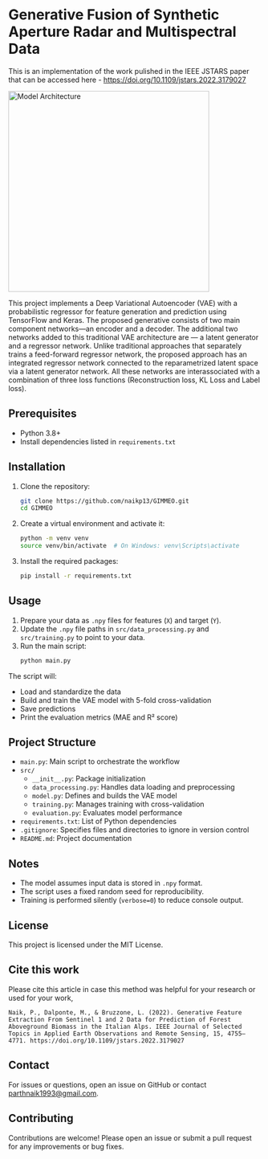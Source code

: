 # Generative Fusion of Synthetic Aperture Radar and Multispectral Data
This is an implementation of the work pulished in the IEEE JSTARS paper that can be accessed here - https://doi.org/10.1109/jstars.2022.3179027


<img src="https://github.com/naikp13/GIMMEO/tree/main/images/architecture.gif" alt="Model Architecture" width="400"/>

This project implements a Deep Variational Autoencoder (VAE) with a probabilistic regressor for feature generation and prediction using TensorFlow and Keras. The proposed generative consists of two main component networks—an encoder and a decoder. The additional two networks added to this traditional VAE architecture are — a latent generator and a regressor network. Unlike traditional approaches that separately trains a feed-forward regressor network, the proposed approach has an integrated regressor network connected to the reparametrized latent space via a latent generator network. All these networks are interassociated with a combination of three loss functions (Reconstruction loss, KL Loss and Label loss).
## Prerequisites

- Python 3.8+
- Install dependencies listed in `requirements.txt`

## Installation

1. Clone the repository:
   ```bash
   git clone https://github.com/naikp13/GIMMEO.git
   cd GIMMEO
   ```

2. Create a virtual environment and activate it:
   ```bash
   python -m venv venv
   source venv/bin/activate  # On Windows: venv\Scripts\activate
   ```

3. Install the required packages:
   ```bash
   pip install -r requirements.txt
   ```

## Usage

1. Prepare your data as `.npy` files for features (`X`) and target (`Y`).
2. Update the `.npy` file paths in `src/data_processing.py` and `src/training.py` to point to your data.
3. Run the main script:
   ```bash
   python main.py
   ```

The script will:
- Load and standardize the data
- Build and train the VAE model with 5-fold cross-validation
- Save predictions
- Print the evaluation metrics (MAE and R² score)

## Project Structure

- `main.py`: Main script to orchestrate the workflow
- `src/`
  - `__init__.py`: Package initialization
  - `data_processing.py`: Handles data loading and preprocessing
  - `model.py`: Defines and builds the VAE model
  - `training.py`: Manages training with cross-validation
  - `evaluation.py`: Evaluates model performance
- `requirements.txt`: List of Python dependencies
- `.gitignore`: Specifies files and directories to ignore in version control
- `README.md`: Project documentation

## Notes

- The model assumes input data is stored in `.npy` format.
- The script uses a fixed random seed for reproducibility.
- Training is performed silently (`verbose=0`) to reduce console output.

## License

This project is licensed under the MIT License.

## Cite this work

Please cite this article in case this method was helpful for your research or used for your work,

```Citation
Naik, P., Dalponte, M., & Bruzzone, L. (2022). Generative Feature Extraction From Sentinel 1 and 2 Data for Prediction of Forest Aboveground Biomass in the Italian Alps. IEEE Journal of Selected Topics in Applied Earth Observations and Remote Sensing, 15, 4755–4771. https://doi.org/10.1109/jstars.2022.3179027
```

## Contact

For issues or questions, open an issue on GitHub or contact [parthnaik1993@gmail.com](mailto:parthnaik1993@gmail.com).

## Contributing
Contributions are welcome! Please open an issue or submit a pull request for any improvements or bug fixes.
